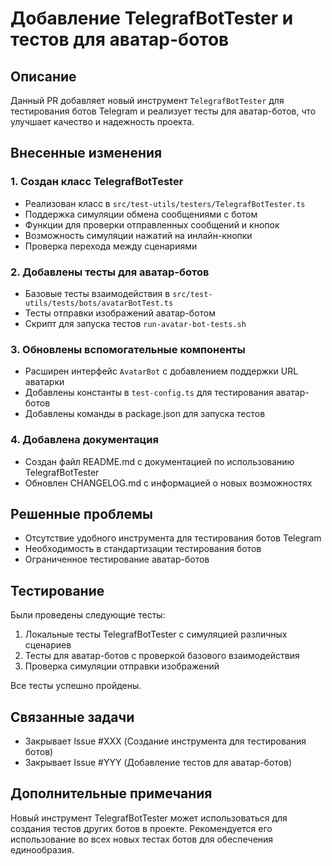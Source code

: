 # Добавление TelegrafBotTester и тестов для аватар-ботов

## Описание

Данный PR добавляет новый инструмент `TelegrafBotTester` для тестирования ботов Telegram и реализует тесты для аватар-ботов, что улучшает качество и надежность проекта.

## Внесенные изменения

### 1. Создан класс TelegrafBotTester

- Реализован класс в `src/test-utils/testers/TelegrafBotTester.ts`
- Поддержка симуляции обмена сообщениями с ботом
- Функции для проверки отправленных сообщений и кнопок
- Возможность симуляции нажатий на инлайн-кнопки
- Проверка перехода между сценариями

### 2. Добавлены тесты для аватар-ботов

- Базовые тесты взаимодействия в `src/test-utils/tests/bots/avatarBotTest.ts`
- Тесты отправки изображений аватар-ботом
- Скрипт для запуска тестов `run-avatar-bot-tests.sh`

### 3. Обновлены вспомогательные компоненты

- Расширен интерфейс `AvatarBot` с добавлением поддержки URL аватарки
- Добавлены константы в `test-config.ts` для тестирования аватар-ботов
- Добавлены команды в package.json для запуска тестов

### 4. Добавлена документация

- Создан файл README.md с документацией по использованию TelegrafBotTester
- Обновлен CHANGELOG.md с информацией о новых возможностях

## Решенные проблемы

- Отсутствие удобного инструмента для тестирования ботов Telegram
- Необходимость в стандартизации тестирования ботов
- Ограниченное тестирование аватар-ботов

## Тестирование

Были проведены следующие тесты:

1. Локальные тесты TelegrafBotTester с симуляцией различных сценариев
2. Тесты для аватар-ботов с проверкой базового взаимодействия
3. Проверка симуляции отправки изображений

Все тесты успешно пройдены.

## Связанные задачи

- Закрывает Issue #XXX (Создание инструмента для тестирования ботов)
- Закрывает Issue #YYY (Добавление тестов для аватар-ботов)

## Дополнительные примечания

Новый инструмент TelegrafBotTester может использоваться для создания тестов других ботов в проекте. Рекомендуется его использование во всех новых тестах ботов для обеспечения единообразия. 